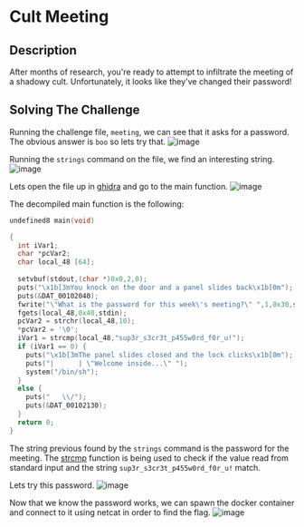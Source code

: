 # Cult Meeting

## Description
After months of research, you're ready to attempt to infiltrate the meeting of a shadowy cult. Unfortunately, it looks like they've changed their password!

## Solving The Challenge
Running the challenge file, ```meeting```, we can see that it asks for a password. The obvious answer is ```boo``` so lets try that.
![image](https://user-images.githubusercontent.com/83559791/197354672-746cdb9a-c1c3-4f78-8f8f-93834f2fe567.png)

Running the ```strings``` command on the file, we find an interesting string.
![image](https://user-images.githubusercontent.com/83559791/197355265-d1e5a349-b01e-4532-a2bd-895cc401f79b.png)

Lets open the file up in [ghidra] and go to the main function.
![image](https://user-images.githubusercontent.com/83559791/197364361-afe5c096-0649-4c05-a717-5cdc276e15c7.png)

The decompiled main function is the following:
```c++
undefined8 main(void)

{
  int iVar1;
  char *pcVar2;
  char local_48 [64];
  
  setvbuf(stdout,(char *)0x0,2,0);
  puts("\x1b[3mYou knock on the door and a panel slides back\x1b[0m");
  puts(&DAT_00102040);
  fwrite("\"What is the password for this week\'s meeting?\" ",1,0x30,stdout);
  fgets(local_48,0x40,stdin);
  pcVar2 = strchr(local_48,10);
  *pcVar2 = '\0';
  iVar1 = strcmp(local_48,"sup3r_s3cr3t_p455w0rd_f0r_u!");
  if (iVar1 == 0) {
    puts("\x1b[3mThe panel slides closed and the lock clicks\x1b[0m");
    puts("|      | \"Welcome inside...\" ");
    system("/bin/sh");
  }
  else {
    puts("   \\/");
    puts(&DAT_00102130);
  }
  return 0;
}
```
The string previous found by the ```strings``` command is the password for the meeting. The [strcmp] function is being used to check if the value read from standard input and the string ```sup3r_s3cr3t_p455w0rd_f0r_u!``` match.

Lets try this password.
![image](https://user-images.githubusercontent.com/83559791/197364508-75a991ec-a33e-4aab-8c72-9f0abfc0f822.png)

Now that we know the password works, we can spawn the docker container and connect to it using netcat in order to find the flag.
![image](https://user-images.githubusercontent.com/83559791/197364594-5da68a3f-4467-4f23-a3da-983e9d3b6ceb.png)


[ghidra]: https://github.com/NationalSecurityAgency/ghidra
[strcmp]: https://man7.org/linux/man-pages/man3/strcmp.3.html
